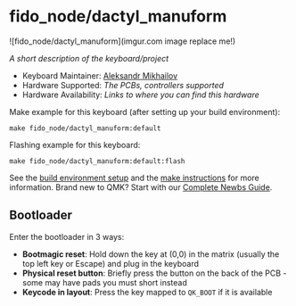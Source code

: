 # fido_node/dactyl_manuform

![fido_node/dactyl_manuform](imgur.com image replace me!)

*A short description of the keyboard/project*

* Keyboard Maintainer: [Aleksandr Mikhailov](https://github.com/fido_node)
* Hardware Supported: *The PCBs, controllers supported*
* Hardware Availability: *Links to where you can find this hardware*

Make example for this keyboard (after setting up your build environment):

    make fido_node/dactyl_manuform:default

Flashing example for this keyboard:

    make fido_node/dactyl_manuform:default:flash

See the [build environment setup](https://docs.qmk.fm/#/getting_started_build_tools) and the [make instructions](https://docs.qmk.fm/#/getting_started_make_guide) for more information. Brand new to QMK? Start with our [Complete Newbs Guide](https://docs.qmk.fm/#/newbs).

## Bootloader

Enter the bootloader in 3 ways:

* **Bootmagic reset**: Hold down the key at (0,0) in the matrix (usually the top left key or Escape) and plug in the keyboard
* **Physical reset button**: Briefly press the button on the back of the PCB - some may have pads you must short instead
* **Keycode in layout**: Press the key mapped to `QK_BOOT` if it is available
